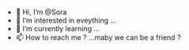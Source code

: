 - 👋 Hi, I’m @Sora
- 👀 I’m interested in eveything ...
- 🌱 I’m currently learning ...
- 📫 How to reach me ? ...maby we can be a friend ?

<!---
MoritaSora/MoritaSora is a ✨ special ✨ repository because its `README.md` (this file) appears on your GitHub profile.
You can click the Preview link to take a look at your changes.
--->
